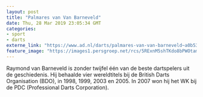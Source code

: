 ```yaml
---
layout: post
title: "Palmares van Van Barneveld"
date: Thu, 28 Mar 2019 23:05:34 GMT
categories: 
- sport 
- darts 
externe_link: "https://www.ad.nl/darts/palmares-van-van-barneveld~a0b539cf/"
feature_image: "https://images1.persgroep.net/rcs/5RExnM5shTKdo8bPWOtamRUFVq4/diocontent/144375537/_fitwidth/400/?appId=21791a8992982cd8da851550a453bd7f&quality=0.7"
---
```


Raymond van Barneveld is zonder twijfel één van de beste dartspelers uit de geschiedenis. Hij behaalde vier wereldtitels bij de British Darts Organisation (BDO), in 1998, 1999, 2003 en 2005. In 2007 won hij het WK bij de PDC (Professional Darts Corporation).
